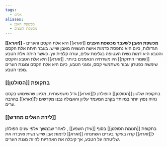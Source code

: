 ```yaml
---
tags:
  - אלים
aliases:
  - מכשפת האבן
  - מכשפת העצים
---
```

**[[זארא]]  - מכשפת האבן לשעבר מכשפת העצים**
[[זארא]] היא אלת הקסם והערים הגדולות, כיום היא נתפסת כדמות אישה העשויה מאבן שייש.
בעבר היתה אלת הקסם והטבע היא דמות נשית העטופה בגלימת עלים, עורה קלפית עץ. כאשר היתה אלת הטבע [[שומרי הירוקת]] היו משרתיה הנאמנים ביותר.
[[זארא]] היא אלת הטבע והקסם שימשה כפטרון עבור משתמשי קסם, ומגני הטבע, כיום היא אלת הקסם ומגנת הערים מפני הטבע.

### בתקופת [[הסולטן]]
בתקופת שלטון [[הסולטן]] הופולחן ל[[זארא]] גדל משמעותית, מכיוון שהשימוש בקסם נהיה נפוץ יותר במיוחד בקרב המעמד עליון והאצולה נבנו מקדשים ל[[זארא]] בהרבה ערים.  

### [[לידת האלים מחדש]]
בתקופת [[תנומת הסולטן]] בסוף [[עידן השפע]] , לאחר שבמשך אלפי שנים הפולחן ל[[זארא]] קרה בעיקר בערים השתנתה [[זארא]] לדמות אבן שייש נשית ואיבדה את שליטתה על הטבע, אך קיבלה את האחריות להיות מגנת הערים.